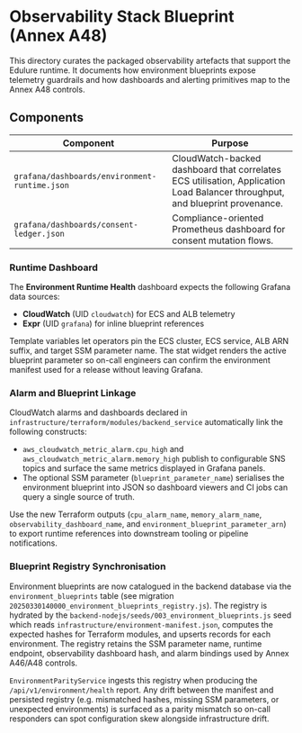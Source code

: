 # Observability Stack Blueprint (Annex A48)

This directory curates the packaged observability artefacts that support the Edulure runtime.
It documents how environment blueprints expose telemetry guardrails and how dashboards and
alerting primitives map to the Annex A48 controls.

## Components

| Component | Purpose |
| --- | --- |
| `grafana/dashboards/environment-runtime.json` | CloudWatch-backed dashboard that correlates ECS utilisation, Application Load Balancer throughput, and blueprint provenance. |
| `grafana/dashboards/consent-ledger.json` | Compliance-oriented Prometheus dashboard for consent mutation flows. |

### Runtime Dashboard

The **Environment Runtime Health** dashboard expects the following Grafana data sources:

- **CloudWatch** (UID `cloudwatch`) for ECS and ALB telemetry
- **Expr** (UID `grafana`) for inline blueprint references

Template variables let operators pin the ECS cluster, ECS service, ALB ARN suffix, and target
SSM parameter name. The stat widget renders the active blueprint parameter so on-call engineers
can confirm the environment manifest used for a release without leaving Grafana.

### Alarm and Blueprint Linkage

CloudWatch alarms and dashboards declared in `infrastructure/terraform/modules/backend_service`
automatically link the following constructs:

- `aws_cloudwatch_metric_alarm.cpu_high` and `aws_cloudwatch_metric_alarm.memory_high` publish to
  configurable SNS topics and surface the same metrics displayed in Grafana panels.
- The optional SSM parameter (`blueprint_parameter_name`) serialises the environment blueprint
  into JSON so dashboard viewers and CI jobs can query a single source of truth.

Use the new Terraform outputs (`cpu_alarm_name`, `memory_alarm_name`, `observability_dashboard_name`,
and `environment_blueprint_parameter_arn`) to export runtime references into downstream tooling
or pipeline notifications.

### Blueprint Registry Synchronisation

Environment blueprints are now catalogued in the backend database via the
`environment_blueprints` table (see migration `20250330140000_environment_blueprints_registry.js`).
The registry is hydrated by the `backend-nodejs/seeds/003_environment_blueprints.js` seed which
reads `infrastructure/environment-manifest.json`, computes the expected hashes for Terraform
modules, and upserts records for each environment. The registry retains the SSM parameter name,
runtime endpoint, observability dashboard hash, and alarm bindings used by Annex A46/A48 controls.

`EnvironmentParityService` ingests this registry when producing the `/api/v1/environment/health`
report. Any drift between the manifest and persisted registry (e.g. mismatched hashes, missing SSM
parameters, or unexpected environments) is surfaced as a parity mismatch so on-call responders can
spot configuration skew alongside infrastructure drift.
